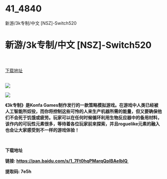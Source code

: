 # 41_4840
新游/3k专制/中文 [NSZ]-Switch520
# 新游/3k专制/中文 [NSZ]-Switch520
 <br/></br>
[下载地址](https://www.switch520.cc/article/4840 "下载地址")
<br/></br>

<p><strong><span style="font-size: 14px"><img src="https://s1.ax1x.com/2020/06/03/tdU1l4.jpg"></span></strong></p>
<p><strong><span style="font-size: 14px"><img src="https://s1.ax1x.com/2020/06/03/tdU7Bn.jpg"></span></strong></p>
<p><strong><span style="font-size: 14px">《3k专制》是Konfa Games制作发行的一款策略模拟游戏。在游戏中人类已经被人工智能所奴役，而你将控制这些可怜的人来生产机器所需的能量，但又要确保他们不会死于饥饿或疲劳。玩家可以在任何时候循环利用生物反应器中的备用材料，该作内的可玩性元素很多，等待着各位玩家前来探索，并且roguelike元素的融入也会让大家感受到不一样的游戏体验！</span></strong></p>
<p><strong><span style="font-size: 14px"><br></span></strong></p>
<p><strong><span style="font-size: 14px">下载地址</span></strong></p>
<p><strong><span style="font-size: 14px">链接: <a href="https://pan.baidu.com/s/1_7Ft0hqPMarqQpIBAelbIQ" target="_self" rel="noopener noreferrer">https://pan.baidu.com/s/1_7Ft0hqPMarqQpIBAelbIQ&nbsp;</a></span></strong></p>
<p><strong><span style="font-size: 14px">提取码: 7e5h</span></strong></p>
